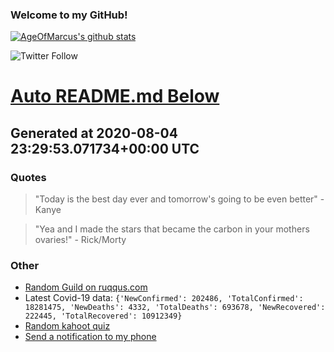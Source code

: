 
### Welcome to my GitHub!

[![AgeOfMarcus's github stats](https://github-readme-stats.vercel.app/api?username=AgeOfMarcus)](https://github.com/anuraghazra/github-readme-stats)

![Twitter Follow](https://img.shields.io/twitter/follow/pwned_by_marcus?style=for-the-badge)

# [Auto README.md Below](https://repl.it/@MarcusWeinberger/auto-git-readme)

## Generated at 2020-08-04 23:29:53.071734+00:00 UTC

### Quotes

> "Today is the best day ever and tomorrow's going to be even better" - Kanye

> "Yea and I made the stars that became the carbon in your mothers ovaries!" - Rick/Morty

### Other

* [Random Guild on ruqqus.com](https://ruqqus.com/+bad_design)
* Latest Covid-19 data: `{'NewConfirmed': 202486, 'TotalConfirmed': 18281475, 'NewDeaths': 4332, 'TotalDeaths': 693678, 'NewRecovered': 222445, 'TotalRecovered': 10912349}`
* [Random kahoot quiz](https://create.kahoot.it/details/star-wars-memes/1e2bab04-cfb2-4010-b129-4e59a901a7a2)
* [Send a notification to my phone](https://maker.ifttt.com/trigger/notification/with/key/ctSGJtddpYuzo1mT-6gmRa?value1=GitHub)

